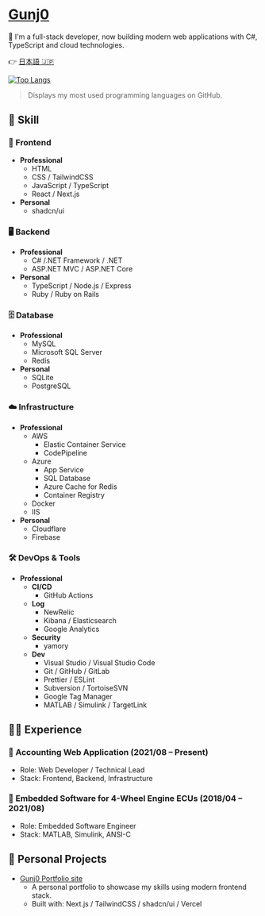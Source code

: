 # [Gunj0](https://www.gunj0.com/)

👋 I'm a full-stack developer, now building modern web applications with C#, TypeScript and cloud technologies.

👉️ [日本語 🇯🇵](./README_ja.md)

[![Top Langs](https://github-readme-stats.vercel.app/api/top-langs/?username=Gunj0&layout=compact)](https://github.com/anuraghazra/github-readme-stats)

> Displays my most used programming languages on GitHub.

## 🚀 Skill

### 🎨 Frontend

- **Professional**
  - HTML
  - CSS / TailwindCSS
  - JavaScript / TypeScript
  - React / Next.js
- **Personal**
  - shadcn/ui

### 🖥️ Backend

- **Professional**
  - C# /.NET Framework / .NET
  - ASP.NET MVC / ASP.NET Core
- **Personal**
  - TypeScript / Node.js / Express
  - Ruby / Ruby on Rails

### 🗄️ Database

- **Professional**
  - MySQL
  - Microsoft SQL Server
  - Redis
- **Personal**
  - SQLite
  - PostgreSQL

### ☁️ Infrastructure

- **Professional**
  - AWS
    - Elastic Container Service
    - CodePipeline
  - Azure
    - App Service
    - SQL Database
    - Azure Cache for Redis
    - Container Registry
  - Docker
  - IIS
- **Personal**
  - Cloudflare
  - Firebase

### 🛠 DevOps & Tools

- **Professional**
  - **CI/CD**
    - GitHub Actions
  - **Log**
    - NewRelic
    - Kibana / Elasticsearch
    - Google Analytics
  - **Security**
    - yamory
  - **Dev**
    - Visual Studio / Visual Studio Code
    - Git / GitHub / GitLab
    - Prettier / ESLint
    - Subversion / TortoiseSVN
    - Google Tag Manager
    - MATLAB / Simulink / TargetLink

## 🧑‍💻 Experience

### 📘 Accounting Web Application (2021/08 – Present)

- Role: Web Developer / Technical Lead
- Stack: Frontend, Backend, Infrastructure

### 🔧 Embedded Software for 4-Wheel Engine ECUs (2018/04 – 2021/08)

- Role: Embedded Software Engineer
- Stack: MATLAB, Simulink, ANSI-C

## 🧪 Personal Projects

- [Gunj0 Portfolio site](https://www.gunj0.com/)
  - A personal portfolio to showcase my skills using modern frontend stack.
  - Built with: Next.js / TailwindCSS / shadcn/ui / Vercel
